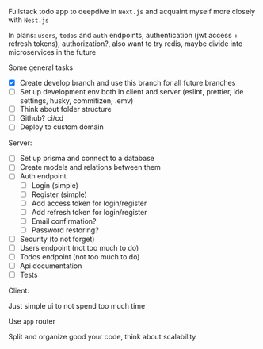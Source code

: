 Fullstack todo app to deepdive in `Next.js` and acquaint myself more closely with `Nest.js`

In plans: `users`, `todos` and `auth` endpoints, authentication (jwt access + refresh tokens), authorization?, also want to try redis, maybe divide into microservices in the future

Some general tasks 
- [x] Create develop branch and use this branch for all future branches
- [ ] Set up development env both in client and server (eslint, prettier, ide settings, husky, commitizen, .emv)
- [ ] Think about folder structure
- [ ] Github? ci/cd
- [ ] Deploy to custom domain
      
Server: 
  - [ ] Set up prisma and connect to a database
  - [ ] Create models and relations between them
  - [ ] Auth endpoint
    - [ ] Login (simple)
    - [ ] Register (simple)
    - [ ] Add access token for login/register
    - [ ] Add refresh token for login/register
    - [ ] Email confirmation?
    - [ ] Password restoring?
  - [ ] Security (to not forget)
  - [ ] Users endpoint (not too much to do)
  - [ ] Todos endpoint (not too much to do)
  - [ ] Api documentation
  - [ ] Tests
     
Client:

Just simple ui to not spend too much time

Use `app` router

Split and organize good your code, think about scalability
